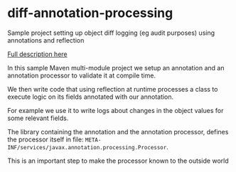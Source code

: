 # diff-annotation-processing
Sample project setting up object diff logging (eg audit purposes) using annotations and reflection

[Full description here](https://groglogs.blogspot.com/2024/09/java-using-annotation-processing-and.html)

In this sample Maven multi-module project we setup an annotation and an annotation processor to validate it at compile
time.

We then write code that using reflection at runtime processes a class to execute logic on its fields annotated with our
annotation.

For example we use it to write logs about changes in the object values for some relevant fields.

The library containing the annotation and the annotation processor, defines the processor itself in
file: `META-INF/services/javax.annotation.processing.Processor`.

This is an important step to make the processor known to the outside world

